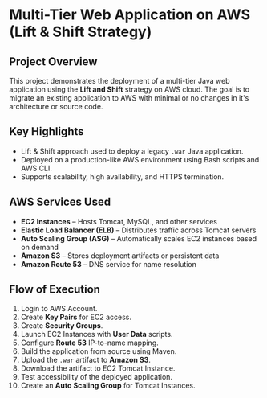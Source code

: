 # Multi-Tier Web Application on AWS (Lift & Shift Strategy)

## Project Overview

This project demonstrates the deployment of a multi-tier Java web application using the **Lift and Shift** strategy on AWS cloud. The goal is to migrate an existing application to AWS with minimal or no changes in it's architecture or source code.

## Key Highlights

- Lift & Shift approach used to deploy a legacy `.war` Java application.
- Deployed on a production-like AWS environment using Bash scripts and AWS CLI.
- Supports scalability, high availability, and HTTPS termination.

## AWS Services Used

- **EC2 Instances** – Hosts Tomcat, MySQL, and other services
- **Elastic Load Balancer (ELB)** – Distributes traffic across Tomcat servers
- **Auto Scaling Group (ASG)** – Automatically scales EC2 instances based on demand
- **Amazon S3** – Stores deployment artifacts or persistent data
- **Amazon Route 53** – DNS service for name resolution

## Flow of Execution

1. Login to AWS Account.
2. Create **Key Pairs** for EC2 access.
3. Create **Security Groups**.
4. Launch EC2 Instances with **User Data** scripts.
5. Configure **Route 53** IP-to-name mapping.
6. Build the application from source using Maven.
7. Upload the `.war` artifact to **Amazon S3**.
8. Download the artifact to EC2 Tomcat Instance.
9. Test accessibility of the deployed application.
10. Create an **Auto Scaling Group** for Tomcat Instances.
